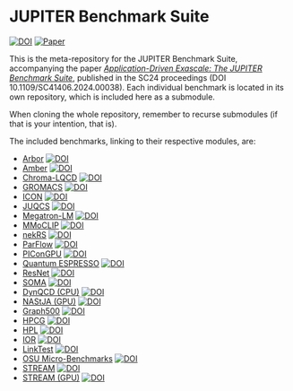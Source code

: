 # JUPITER Benchmark Suite

[![DOI](https://zenodo.org/badge/764615316.svg)](https://zenodo.org/badge/latestdoi/764615316) [![Paper](https://img.shields.io/badge/SC24%20Paper-FAA41A?logo=ieee&logoSize=auto&labelColor=0060df)](https://doi.ieeecomputersociety.org/10.1109/SC41406.2024.00038)


This is the meta-repository for the JUPITER Benchmark Suite, accompanying the paper [_Application-Driven Exascale: The JUPITER Benchmark Suite_](https://doi.ieeecomputersociety.org/10.1109/SC41406.2024.00038), published in the SC24 proceedings (DOI 10.1109/SC41406.2024.00038). Each individual benchmark is located in its own repository, which is included here as a submodule.

When cloning the whole repository, remember to recurse submodules (if that is your intention, that is).

The included benchmarks, linking to their respective modules, are:

* [Arbor](https://github.com/FZJ-JSC/jubench-arbor) [![DOI](https://zenodo.org/badge/828211506.svg)](https://zenodo.org/badge/latestdoi/828211506) 
* [Amber](https://github.com/FZJ-JSC/jubench-amber) [![DOI](https://zenodo.org/badge/828224087.svg)](https://zenodo.org/badge/latestdoi/828224087)
* [Chroma-LQCD](https://github.com/FZJ-JSC/jubench-chroma-lqcd) [![DOI](https://zenodo.org/badge/828231951.svg)](https://zenodo.org/badge/latestdoi/828231951)
* [GROMACS](https://github.com/FZJ-JSC/jubench-gromacs) [![DOI](https://zenodo.org/badge/831351357.svg)](https://zenodo.org/badge/latestdoi/831351357)
* [ICON](https://github.com/FZJ-JSC/jubench-icon) [![DOI](https://zenodo.org/badge/831374575.svg)](https://zenodo.org/badge/latestdoi/831374575)
* [JUQCS](https://github.com/FZJ-JSC/jubench-icon) [![DOI](https://zenodo.org/badge/831390044.svg)](https://zenodo.org/badge/latestdoi/831390044)
* [Megatron-LM](https://github.com/FZJ-JSC/jubench-megatron-lm) [![DOI](https://zenodo.org/badge/831394735.svg)](https://zenodo.org/badge/latestdoi/831394735)
* [MMoCLIP](https://github.com/FZJ-JSC/jubench-mmoclip) [![DOI](https://zenodo.org/badge/831410928.svg)](https://zenodo.org/badge/latestdoi/831410928)
* [nekRS](https://github.com/FZJ-JSC/jubench-nekrs) [![DOI](https://zenodo.org/badge/831414161.svg)](https://zenodo.org/badge/latestdoi/831414161)
* [ParFlow](https://github.com/FZJ-JSC/jubench-parflow) [![DOI](https://zenodo.org/badge/831431317.svg)](https://zenodo.org/badge/latestdoi/831431317)
* [PIConGPU](https://github.com/FZJ-JSC/jubench-picongpu) [![DOI](https://zenodo.org/badge/831436727.svg)](https://zenodo.org/badge/latestdoi/831436727)
* [Quantum ESPRESSO](https://github.com/FZJ-JSC/jubench-qe) [![DOI](https://zenodo.org/badge/831440044.svg)](https://zenodo.org/badge/latestdoi/831440044)
* [ResNet](https://github.com/FZJ-JSC/jubench-resnet) [![DOI](https://zenodo.org/badge/831446381.svg)](https://zenodo.org/badge/latestdoi/831446381)
* [SOMA](https://github.com/FZJ-JSC/jubench-soma) [![DOI](https://zenodo.org/badge/831455342.svg)](https://zenodo.org/badge/latestdoi/831455342)
* [DynQCD (CPU)](https://github.com/FZJ-JSC/jubench-dynqcd) [![DOI](https://zenodo.org/badge/828238689.svg)](https://zenodo.org/badge/latestdoi/828238689)
* [NAStJA (GPU)](https://github.com/FZJ-JSC/jubench-nastja) [![DOI](https://zenodo.org/badge/831459311.svg)](https://zenodo.org/badge/latestdoi/831459311)
* [Graph500](https://github.com/FZJ-JSC/jubench-graph500) [![DOI](https://zenodo.org/badge/831462825.svg)](https://zenodo.org/badge/latestdoi/831462825)
* [HPCG](https://github.com/FZJ-JSC/jubench-hpcg) [![DOI](https://zenodo.org/badge/831465063.svg)](https://zenodo.org/badge/latestdoi/831465063)
* [HPL](https://github.com/FZJ-JSC/jubench-hpl) [![DOI](https://zenodo.org/badge/831467677.svg)](https://zenodo.org/badge/latestdoi/831467677)
* [IOR](https://github.com/FZJ-JSC/jubench-ior) [![DOI](https://zenodo.org/badge/831374575.svg)](https://zenodo.org/badge/latestdoi/831374575)
* [LinkTest](https://github.com/FZJ-JSC/jubench-linktest) [![DOI](https://zenodo.org/badge/831473605.svg)](https://zenodo.org/badge/latestdoi/831473605)
* [OSU Micro-Benchmarks](https://github.com/FZJ-JSC/jubench-osu) [![DOI](https://zenodo.org/badge/831476579.svg)](https://zenodo.org/badge/latestdoi/831476579)
* [STREAM](https://github.com/FZJ-JSC/jubench-stream) [![DOI](https://zenodo.org/badge/831481274.svg)](https://zenodo.org/badge/latestdoi/831481274)
* [STREAM (GPU)](https://github.com/FZJ-JSC/jubench-stream-gpu) [![DOI](https://zenodo.org/badge/764628707.svg)](https://zenodo.org/badge/latestdoi/764628707)